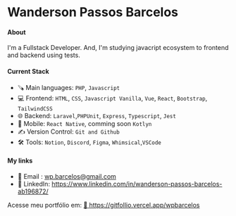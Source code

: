 # Wanderson Passos Barcelos

#### About
I'm a Fullstack Developer. And, I'm studying javacript ecosystem  to frontend and backend using tests.

#### Current Stack
- 🪚 Main languages: `PHP`, `Javascript`
- 💻 Frontend: `HTML`, `CSS`, `Javascript Vanilla`, `Vue`, `React`, `Bootstrap`, `TailwindCSS`
- 🌐 Backend: `Laravel`,`PHPUnit`, `Express`, `Typescript`, `Jest`
- 📱 Mobile: `React Native`, comming soon `Kotlyn`
- ✍️ Version Control: `Git and Github`
- 🛠️ Tools: `Notion`, `Discord`, `Figma`, `Whimsical`,`VSCode`

#### My links
- 📧 Email : wp.barcelos@gmail.com
- 📧 LinkedIn: https://www.linkedin.com/in/wanderson-passos-barcelos-ab196872/

Acesse meu portfólio em: 
<a href="https://gitfollio.vercel.app/wpbarcelos"> 🔗
  https://gitfollio.vercel.app/wpbarcelos
</a>

<!-- GitFolio:start
{
  "gitfolio": "on",
  "name": "Wanderson Passos Barcelos",
  "email": "wp.barcelos@gmail.com",
  "tagline": "",
  "avatar_url": "https://avatars.githubusercontent.com/u/6966793?v=4",
  "website": "https://wpbarcelos.com.br",
  "githubUser": "wpbarcelos",
  "linkedinUser": "https://www.linkedin.com/in/wpbarcelos/",
  "about": "software developer",
  "showStars": true,
  "showFollowers": true,
  "followers": 13,
  "following": 55,
  "themeId": "cyberpunk",
  "tech": ["PHP","Javascript","Java","Python],
  "projects": []
}
GitFolio:end -->
  
